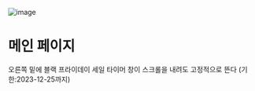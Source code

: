 ![image](https://github.com/dpcdrypak/SERVLET_20210985/assets/112855199/81d94499-f0bb-4d3e-897e-dc14adb9303a)
# 메인 페이지 
오른쪽 밑에 블랙 프라이데이 세일 타이머 창이 스크롤을 내려도 고정적으로 뜬다 (기한:2023-12-25까지)
